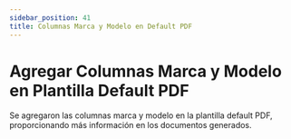 ```yaml
---
sidebar_position: 41
title: Columnas Marca y Modelo en Default PDF
---
```


# Agregar Columnas Marca y Modelo en Plantilla Default PDF

Se agregaron las columnas marca y modelo en la plantilla default PDF, proporcionando más información en los documentos generados.
